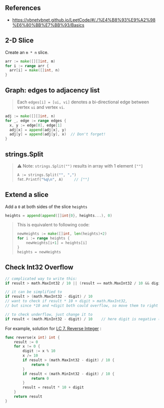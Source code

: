 ## References

- https://vbnetvbnet.github.io/LeetCode/#/./%E4%B8%93%E9%A2%98%E6%80%BB%E7%BB%93/Basics



## 2-D Slice

Create an `m * n` slice.

```go
arr := make([][]int, m)
for i := range arr {
  arr[i] = make([]int, n)
}
```



## Graph: edges to adjacency list

> Each `edges[i] = [ui, vi]` denotes a bi-directional edge between vertex `ui` and vertex `vi`.

```go
adj := make([][]int, n)
for _, edge := range edges {
  x, y := edge[0], edge[1]
  adj[x] = append(adj[x], y)
  adj[y] = append(adj[y], x)  // Don't forget!
}
```



## strings.Split 

> ⚠️ Note: `strings.Split("")` results in array with 1 element `[""]` 
>
> ```go
> A := strings.Split("", ",")
> fmt.Printf("%q\n", A)		// [""]
> ```



## Extend a slice

Add a `0` at both sides of the slice `heights` 

```go
heights = append(append([]int{0}, heights...), 0)
```

> This is equivalent to following code:
>
> ```go
> newHeights := make([]int, len(heights)+2)
> for i := range heights {
>     newHeights[i+1] = heights[i]
> }
> heights = newHeights
> ```



## Check Int32 Overflow

```go
// complicated way to write this:
if result > math.MaxInt32 / 10 || (result == math.MaxInt32 / 10 && digit > math.MaxInt32 % 10)

// it can be simplified to
if result > (math.MaxInt32 - digit) / 10
// want to check if result * 10 + digit > math.MaxInt32,
// but since *10 and +digit both could overflow, so move them to right side

// to check underflow, just change it to
if result < (math.MinInt32 - digit) / 10	// here digit is negative (num % 10)
```

For example, solution for [LC 7. Reverse Integer](https://leetcode.com/problems/reverse-integer/) :

```go
func reverse(x int) int {
    result := 0
    for x != 0 {
        digit := x % 10
        x /= 10
        if result > (math.MaxInt32 - digit) / 10 {
            return 0
        }
        if result < (math.MinInt32 - digit) / 10 {
            return 0
        }
        result = result * 10 + digit
    }
    return result
}
```

